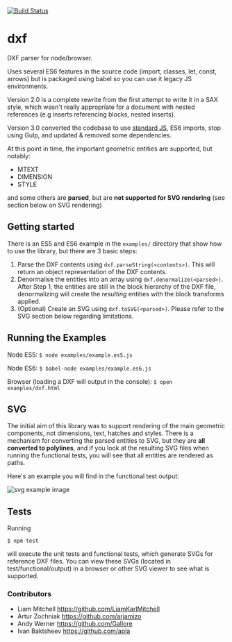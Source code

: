 [![Build Status](https://travis-ci.org/bjnortier/dxf.svg?branch=master)](https://travis-ci.org/bjnortier/dxf)

# dxf

DXF parser for node/browser.

Uses several ES6 features in the source code (import, classes, let, const, arrows) but is packaged using babel so you can use it legacy JS environments.

Version 2.0 is a complete rewrite from the first attempt to write it in a SAX style, which wasn't really appropriate for a document with nested references (e.g inserts referencing blocks, nested inserts).

Version 3.0 converted the codebase to use [standard JS](https://standardjs.com), ES6 imports, stop using Gulp, and updated & removed some dependencies.

At this point in time, the important geometric entities are supported, but notably:

 * MTEXT
 * DIMENSION
 * STYLE

and some others are **parsed**, but are **not supported for SVG rendering** (see section below on SVG rendering)

## Getting started

There is an ES5 and ES6 example in the ```examples/``` directory that show how to use the library, but there are 3 basic steps:

1. Parse the DXF contents using ```dxf.parseString(<contents>)```. This will return an object representation of the DXF contents.
1. Denormalise the entities into an array using ```dxf.denormalize(<parsed>)```. After Step 1, the entities are still in the block hierarchy of the DXF file, denormalizing will create the *resulting* entities with the block transforms applied.
1. (Optional) Create an SVG using ```dxf.toSVG(<parsed>)```. Please refer to the SVG section below regarding limitations.

## Running the Examples

Node ES5:
`$ node examples/example.es5.js`

Node ES6:
`$ babel-node examples/example.es6.js`

Browser (loading a DXF will output in the console):
`$ open examples/dxf.html`



## SVG

The initial aim of this library was to support rendering of the main geometric components, not dimensions, text, hatches and styles. There is a mechanism for converting the parsed entities to SVG, but they are **all converted to polylines**, and if you look at the resulting SVG files when running the functional tests, you will see that all entities are rendered as paths.

Here's an example you will find in the functional test output:

![svg example image](https://cloud.githubusercontent.com/assets/57994/17583566/e00f5d78-5fb1-11e6-9030-55686f980e6f.png)

## Tests

Running

```$ npm test```

will execute the unit tests and functional tests, which generate SVGs for reference DXF files. You can view these SVGs (located in test/functional/output) in a browser or other SVG viewer to see what is supported.

### Contributors

- Liam Mitchell https://github.com/LiamKarlMitchell
- Artur Zochniak https://github.com/arjamizo
- Andy Werner https://github.com/Gallore
- Ivan Baktsheev https://github.com/apla
